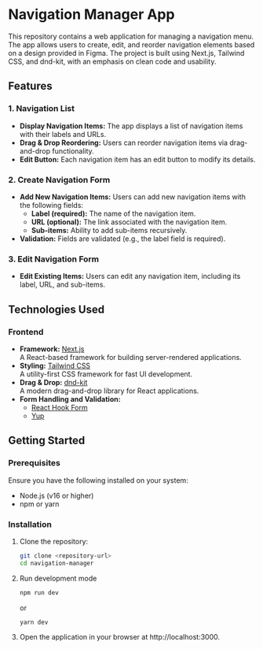 # Navigation Manager App

This repository contains a web application for managing a navigation menu. The app allows users to create, edit, and reorder navigation elements based on a design provided in Figma. The project is built using Next.js, Tailwind CSS, and dnd-kit, with an emphasis on clean code and usability.

## Features

### 1. Navigation List

- **Display Navigation Items:** The app displays a list of navigation items with their labels and URLs.
- **Drag & Drop Reordering:** Users can reorder navigation items via drag-and-drop functionality.
- **Edit Button:** Each navigation item has an edit button to modify its details.

### 2. Create Navigation Form

- **Add New Navigation Items:** Users can add new navigation items with the following fields:
  - **Label (required):** The name of the navigation item.
  - **URL (optional):** The link associated with the navigation item.
  - **Sub-items:** Ability to add sub-items recursively.
- **Validation:** Fields are validated (e.g., the label field is required).

### 3. Edit Navigation Form

- **Edit Existing Items:** Users can edit any navigation item, including its label, URL, and sub-items.

## Technologies Used

### Frontend

- **Framework:** [Next.js](https://nextjs.org/)  
  A React-based framework for building server-rendered applications.
- **Styling:** [Tailwind CSS](https://tailwindcss.com/)  
  A utility-first CSS framework for fast UI development.
- **Drag & Drop:** [dnd-kit](https://dndkit.com/)  
  A modern drag-and-drop library for React applications.
- **Form Handling and Validation:**
  - [React Hook Form](https://react-hook-form.com/)
  - [Yup](https://github.com/jquense/yup)

## Getting Started

### Prerequisites

Ensure you have the following installed on your system:

- Node.js (v16 or higher)
- npm or yarn

### Installation

1. Clone the repository:

   ```bash
   git clone <repository-url>
   cd navigation-manager
   ```

2. Run development mode

   ```bash
   npm run dev
   ```

   or

   ```bash
   yarn dev
   ```

3. Open the application in your browser at
   http://localhost:3000.
